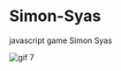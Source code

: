 # Simon-Syas
javascript game Simon Syas



![gif 7](https://cloud.githubusercontent.com/assets/12031960/24643064/0b2ac1ca-1914-11e7-89f7-ec59a5e39c78.gif)

